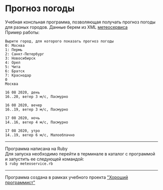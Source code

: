 Прогноз погоды
======

Учебная консльная программа, позволяющая получать прогноз погоды для разных городов.
Данные берем из XML [метеосервиса](http://www.meteoservice.ru/)  
Пример работы:
```
Вырите город, для которого показать прогноз погоды
0: Москва
1: Пермь
2: Санкт-Петербург
3: Новосибирск
4: Орел
5: Чита
6: Братск
7: Краснодар
0
Москва

16 08 2020, день
16..20, ветер 3 м/с, Пасмурно

16 08 2020, вечер
16..19, ветер 3 м/с, Пасмурно

17 08 2020, ночь
14..16, ветер 4 м/с, Пасмурно

17 08 2020, утро
14..19, ветер 6 м/с, Малооблачно
```
___

Программа написана на Ruby  
Для запуска необходимо перейти в терминале в каталог с программой и запустить ее следующей командой:  
`$ ruby meteoservice.rb`
___

Программа создана в рамках учебного проекта ["Хороший программист"](https://goodprogrammer.ru) 
